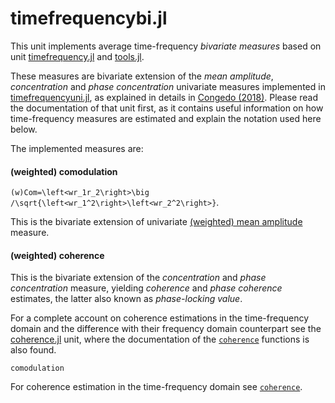 # timefrequencybi.jl

This unit implements average time-frequency *bivariate measures* based
on unit [timefrequency.jl](@ref) and [tools.jl](@ref).

These measures are bivariate extension of the
*mean amplitude*, *concentration* and *phase concentration*
univariate measures implemented in [timefrequencyuni.jl](@ref),
as explained in details in
[Congedo (2018)](https://hal.archives-ouvertes.fr/hal-01868538v2/document).
Please read the documentation of that unit first, as it contains
useful information on how time-frequency measures are estimated
and explain the notation used here below.

The implemented measures are:

#### (weighted) comodulation

``(w)Com=\left<wr_1r_2\right>\big /\sqrt{\left<wr_1^2\right>\left<wr_2^2\right>}``.

This is the bivariate extension of univariate [(weighted) mean amplitude](@ref)
measure.

#### (weighted) coherence

This is the bivariate extension of the
*concentration* and *phase concentration* measure,
yielding *coherence* and *phase coherence* estimates,
the latter also known as *phase-locking value*.

For a complete account on coherence estimations in the time-frequency
domain and the difference with their frequency domain counterpart
see the [coherence.jl](@ref) unit,
where the documentation of the [`coherence`](@ref) functions is also found.


```@docs
comodulation
```

For coherence estimation in the time-frequency domain see [`coherence`](@ref).
